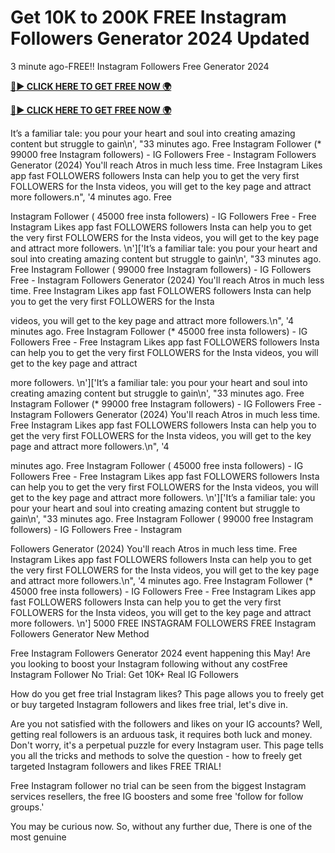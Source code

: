 # Get 10K to 200K FREE Instagram Followers Generator 2024 Updated

3 minute ago-FREE!! Instagram Followers Free Generator 2024

**[🔴► CLICK HERE TO GET FREE NOW 🌍](https://gcstores.com/instagram-followers/)**

**[🔴► CLICK HERE TO GET FREE NOW 🌍](https://gcstores.com/instagram-followers/)**

It’s a familiar tale: you pour your heart and soul into creating amazing content but struggle to gain\n', "33 minutes ago. Free Instagram Follower (* 99000 free Instagram followers) - IG Followers Free - Instagram Followers Generator (2024) You'll reach Atros in much less time. Free Instagram Likes app fast FOLLOWERS followers Insta can help you to get the very first FOLLOWERS for the Insta videos, you will get to the key page and attract more followers.n", '4 minutes ago. Free

Instagram Follower ( 45000 free insta followers) - IG Followers Free - Free Instagram Likes app fast FOLLOWERS followers Insta can help you to get the very first FOLLOWERS for the Insta videos, you will get to the key page and attract more followers. \n']['It’s a familiar tale: you pour your heart and soul into creating amazing content but struggle to gain\n', "33 minutes ago. Free Instagram Follower ( 99000 free Instagram followers) - IG Followers Free - Instagram Followers Generator (2024) You'll reach Atros in much less time. Free Instagram Likes app fast FOLLOWERS followers Insta can help you to get the very first FOLLOWERS for the Insta

videos, you will get to the key page and attract more followers.\n", '4 minutes ago. Free Instagram Follower (* 45000 free insta followers) - IG Followers Free - Free Instagram Likes app fast FOLLOWERS followers Insta can help you to get the very first FOLLOWERS for the Insta videos, you will get to the key page and attract

more followers. \n']['It’s a familiar tale: you pour your heart and soul into creating amazing content but struggle to gain\n', "33 minutes ago. Free Instagram Follower (* 99000 free Instagram followers) - IG Followers Free - Instagram Followers Generator (2024) You'll reach Atros in much less time. Free Instagram Likes app fast FOLLOWERS followers Insta can help you to get the very first FOLLOWERS for the Insta videos, you will get to the key page and attract more followers.\n", '4

minutes ago. Free Instagram Follower ( 45000 free insta followers) - IG Followers Free - Free Instagram Likes app fast FOLLOWERS followers Insta can help you to get the very first FOLLOWERS for the Insta videos, you will get to the key page and attract more followers. \n']['It’s a familiar tale: you pour your heart and soul into creating amazing content but struggle to gain\n', "33 minutes ago. Free Instagram Follower ( 99000 free Instagram followers) - IG Followers Free - Instagram

Followers Generator (2024) You'll reach Atros in much less time. Free Instagram Likes app fast FOLLOWERS followers Insta can help you to get the very first FOLLOWERS for the Insta videos, you will get to the key page and attract more followers.\n", '4 minutes ago. Free Instagram Follower (* 45000 free insta followers) - IG Followers Free - Free Instagram Likes app fast FOLLOWERS followers Insta can help you to get the very first FOLLOWERS for the Insta videos, you will get to the key page and attract more followers. \n'] 5000 FREE INSTAGRAM FOLLOWERS FREE Instagram Followers Generator New Method

Free Instagram Followers Generator 2024 event happening this May! Are you looking to boost your Instagram following without any costFree Instagram Follower No Trial: Get 10K+ Real IG Followers

How do you get free trial Instagram likes? This page allows you to freely get or buy targeted Instagram followers and likes free trial, let's dive in.

Are you not satisfied with the followers and likes on your IG accounts? Well, getting real followers is an arduous task, it requires both luck and money. Don't worry, it's a perpetual puzzle for every Instagram user. This page tells you all the tricks and methods to solve the question - how to freely get targeted Instagram followers and likes FREE TRIAL!

Free Instagram follower no trial can be seen from the biggest Instagram services resellers, the free IG boosters and some free 'follow for follow groups.'

You may be curious now. So, without any further due, There is one of the most genuine
